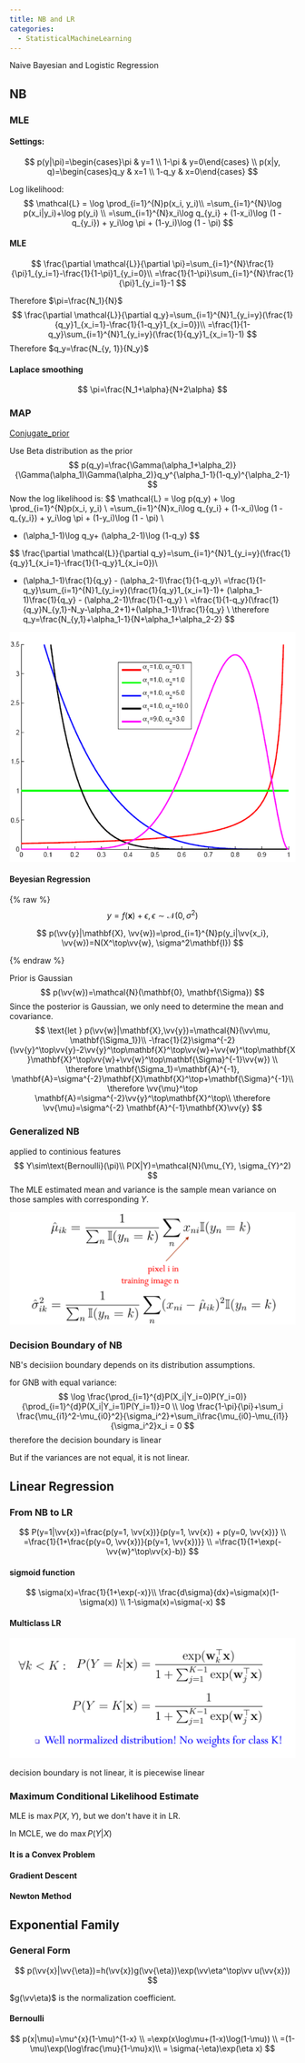```yaml
---
title: NB and LR
categories:
  - StatisticalMachineLearning
---
```




Naive Bayesian and Logistic Regression

<!-- more -->

## NB

### MLE

#### Settings:

$$
p(y|\pi)=\begin{cases}\pi & y=1 \\ 1-\pi & y=0\end{cases} \\
p(x|y, q)=\begin{cases}q_y & x=1 \\ 1-q_y & x=0\end{cases}
$$

Log likelihood:
$$
\mathcal{L} = \log \prod_{i=1}^{N}p(x_i, y_i)\\
=\sum_{i=1}^{N}\log p(x_i|y_i)+\log p(y_i) \\
=\sum_{i=1}^{N}x_i\log q_{y_i} + (1-x_i)\log (1 - q_{y_i}) + y_i\log \pi + (1-y_i)\log (1 - \pi)
$$

#### MLE

$$
\frac{\partial \mathcal{L}}{\partial \pi}=\sum_{i=1}^{N}\frac{1}{\pi}1_{y_i=1}-\frac{1}{1-\pi}1_{y_i=0}\\
=\frac{1}{1-\pi}\sum_{i=1}^{N}\frac{1}{\pi}1_{y_i=1}-1
$$

Therefore $\pi=\frac{N_1}{N}$
$$
\frac{\partial \mathcal{L}}{\partial q_y}=\sum_{i=1}^{N}1_{y_i=y}(\frac{1}{q_y}1_{x_i=1}-\frac{1}{1-q_y}1_{x_i=0})\\
=\frac{1}{1-q_y}\sum_{i=1}^{N}1_{y_i=y}(\frac{1}{q_y}1_{x_i=1}-1)
$$
Therefore $q_y=\frac{N_{y, 1}}{N_y}$

#### Laplace smoothing

$$
\pi=\frac{N_1+\alpha}{N+2\alpha}
$$

### MAP

[Conjugate_prior](https://en.wikipedia.org/wiki/Conjugate_prior)

Use Beta distribution as the prior
$$
p(q_y)=\frac{\Gamma(\alpha_1+\alpha_2)}{\Gamma(\alpha_1)\Gamma(\alpha_2)}q_y^{\alpha_1-1}(1-q_y)^{\alpha_2-1}
$$
Now the log likelihood is:
$$
\mathcal{L} = \log p(q_y) + \log \prod_{i=1}^{N}p(x_i, y_i) \\
=\sum_{i=1}^{N}x_i\log q_{y_i} + (1-x_i)\log (1 - q_{y_i}) + y_i\log \pi + (1-y_i)\log (1 - \pi) \\
+ (\alpha_1-1)\log q_y+ (\alpha_2-1)\log (1-q_y)
$$

$$
\frac{\partial \mathcal{L}}{\partial q_y}=\sum_{i=1}^{N}1_{y_i=y}(\frac{1}{q_y}1_{x_i=1}-\frac{1}{1-q_y}1_{x_i=0})\\
+ (\alpha_1-1)\frac{1}{q_y} - (\alpha_2-1)\frac{1}{1-q_y}\\
=\frac{1}{1-q_y}\sum_{i=1}^{N}1_{y_i=y}(\frac{1}{q_y}1_{x_i=1}-1)+ (\alpha_1-1)\frac{1}{q_y} - (\alpha_2-1)\frac{1}{1-q_y} \\
=\frac{1}{1-q_y}(\frac{1}{q_y}N_{y,1}-N_y-\alpha_2+1)+(\alpha_1-1)\frac{1}{q_y} \\
\therefore q_y=\frac{N_{y,1}+\alpha_1-1}{N+\alpha_1+\alpha_2-2}
$$

![image-20190418201126654](nb_and_lr/image-20190418201126654.png)

#### Beyesian Regression

\{% raw %}
$$
\newcommand{\vv}[1]{\boldsymbol{#1}}
y=f(\vv{x})+\epsilon, \epsilon \sim \mathcal{N}(0, \sigma^2)
$$

$$
p(\vv{y}|\mathbf{X}, \vv{w})=\prod_{i=1}^{N}p(y_i|\vv{x_i}, \vv{w})=N(X^\top\vv{w}, \sigma^2\mathbf{I})
$$

{% endraw %}

Prior is Gaussian
$$
p(\vv{w})=\mathcal{N}(\mathbf{0}, \mathbf{\Sigma})
$$
Since the posterior is Gaussian, we only need to determine the mean and covariance.
$$
\text{let } p(\vv{w}|\mathbf{X},\vv{y})=\mathcal{N}(\vv\mu, \mathbf{\Sigma_1})\\
-\frac{1}{2}\sigma^{-2}(\vv{y}^\top\vv{y}-2\vv{y}^\top\mathbf{X}^\top\vv{w}+\vv{w}^\top\mathbf{X}\mathbf{X}^\top\vv{w}+\vv{w}^\top\mathbf{\Sigma}^{-1}\vv{w}) \\
\therefore \mathbf{\Sigma_1}=\mathbf{A}^{-1}, \mathbf{A}=\sigma^{-2}\mathbf{X}\mathbf{X}^\top+\mathbf{\Sigma}^{-1}\\
\therefore \vv{\mu}^\top \mathbf{A}=\sigma^{-2}\vv{y}^\top\mathbf{X}^\top\\
\therefore \vv{\mu}=\sigma^{-2} \mathbf{A}^{-1}\mathbf{X}\vv{y}
$$
### Generalized NB

applied to continious features
$$
Y\sim\text{Bernoulli}(\pi)\\
P(X|Y)=\mathcal{N}(\mu_{Y}, \sigma_{Y}^2)
$$
The MLE estimated mean and variance is the sample mean variance on those samples with corresponding $Y$.

![image-20190418212303876](nb_and_lr/image-20190418212303876.png)

### Decision Boundary of NB

NB's decisiion boundary depends on its distribution assumptions.

for GNB with equal variance:
$$
\log \frac{\prod_{i=1}^{d}P(X_i|Y_i=0)P(Y_i=0)}{\prod_{i=1}^{d}P(X_i|Y_i=1)P(Y_i=1)}=0 \\
\log \frac{1-\pi}{\pi}+\sum_i \frac{\mu_{i1}^2-\mu_{i0}^2}{\sigma_i^2}+\sum_i\frac{\mu_{i0}-\mu_{i1}}{\sigma_i^2}x_i = 0
$$
therefore the decision boundary is linear

But if the variances are not equal, it is not linear.

## Linear Regression

### From NB to LR

$$
P(y=1|\vv{x})=\frac{p(y=1, \vv{x})}{p(y=1, \vv{x}) + p(y=0, \vv{x})} \\
=\frac{1}{1+\frac{p(y=0, \vv{x})}{p(y=1, \vv{x})}} \\
=\frac{1}{1+\exp(-\vv{w}^\top\vv{x}-b)}
$$

#### sigmoid function

$$
\sigma(x)=\frac{1}{1+\exp(-x)}\\
\frac{d\sigma}{dx}=\sigma(x)(1-\sigma(x)) \\
1-\sigma(x)=\sigma(-x)
$$

#### Multiclass LR

![image-20190418213726821](nb_and_lr/image-20190418213726821.png)

decision boundary is not linear, it is piecewise linear

### Maximum Conditional Likelihood Estimate

MLE is $\max P(X, Y)$, but we don't have it in LR.

In MCLE, we do $\max P(Y|X)$

#### It is a Convex Problem

#### Gradient Descent

#### Newton Method



## Exponential Family

### General Form

$$
p(\vv{x}|\vv{\eta})=h(\vv{x})g(\vv{\eta})\exp(\vv\eta^\top\vv u(\vv{x}))
$$

$g(\vv\eta)$ is the normalization coefficient.

#### Bernoulli

$$
p(x|\mu)=\mu^{x}(1-\mu)^{1-x} \\
=\exp(x\log\mu+(1-x)\log(1-\mu)) \\
=(1-\mu)\exp(\log\frac{\mu}{1-\mu}x)\\
= \sigma(-\eta)\exp(\eta x)
$$

